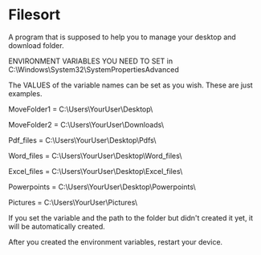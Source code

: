 # Filesort
A program that is supposed to help you to manage your desktop and download folder.

ENVIRONMENT VARIABLES YOU NEED TO SET in C:\Windows\System32\SystemPropertiesAdvanced

The VALUES of the variable names can be set as you wish. 
These are just examples. 

MoveFolder1 = C:\Users\YourUser\Desktop\

MoveFolder2 = C:\Users\YourUser\Downloads\

Pdf_files = C:\Users\YourUser\Desktop\Pdfs\

Word_files = C:\Users\YourUser\Desktop\Word_files\

Excel_files = C:\Users\YourUser\Desktop\Excel_files\ 

Powerpoints = C:\Users\YourUser\Desktop\Powerpoints\

Pictures = C:\Users\YourUser\Pictures\


If you set the variable and the path to the folder but didn't created it yet, it will be automatically created. 

After you created the environment variables, restart your device. 
